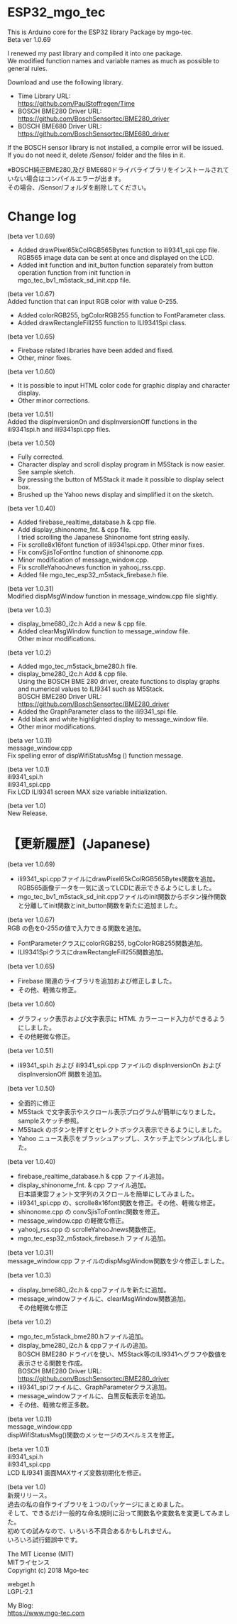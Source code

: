 # ESP32_mgo_tec
This is Arduino core for the ESP32 library Package by mgo-tec.  
Beta ver 1.0.69  
  
I renewed my past library and compiled it into one package.  
We modified function names and variable names as much as possible to general rules.   
  
Download and use the following library.  
- Time Library URL:  
https://github.com/PaulStoffregen/Time  
- BOSCH BME280 Driver URL:  
https://github.com/BoschSensortec/BME280_driver  
- BOSCH BME680 Driver URL:  
https://github.com/BoschSensortec/BME680_driver  
  
If the BOSCH sensor library is not installed, a compile error will be issued.  
If you do not need it, delete /Sensor/ folder and the files in it.  
  
※BOSCH純正BME280,及び BME680ドライバライブラリをインストールされていない場合はコンパイルエラーが出ます。  
その場合、/Sensor/フォルダを削除してください。  
  
# Change log
(beta ver 1.0.69)  
- Added drawPixel65kColRGB565Bytes function to ili9341_spi.cpp file.  
RGB565 image data can be sent at once and displayed on the LCD.  
- Added init function and init_button function separately from button operation function from init function in mgo_tec_bv1_m5stack_sd_init.cpp file.  
  
(beta ver 1.0.67)  
Added function that can input RGB color with value 0-255.  
- Added colorRGB255, bgColorRGB255 function to FontParameter class.  
- Added drawRectangleFill255 function to ILI9341Spi class.  
  
(beta ver 1.0.65)  
- Firebase related libraries have been added and fixed.  
- Other, minor fixes.  
  
(beta ver 1.0.60)  
- It is possible to input HTML color code for graphic display and character display.  
- Other minor corrections.  
  
(beta ver 1.0.51)  
Added the dispInversionOn and dispInversionOff functions in the ili9341spi.h and ili9341spi.cpp files.
  
(beta ver 1.0.50)  
- Fully corrected.  
- Character display and scroll display program in M5Stack is now easier.  
See sample sketch.  
- By pressing the button of M5Stack it made it possible to display select box.  
- Brushed up the Yahoo news display and simplified it on the sketch.  
  
(beta ver 1.0.40)  
- Added firebase_realtime_database.h & cpp file.  
- Add display_shinonome_fnt. & cpp file.  
I tried scrolling the Japanese Shinonome font string easily.  
- Fix scrolle8x16font function of ili9341spi.cpp. Other minor fixes.  
- Fix convSjisToFontInc function of shinonome.cpp.  
- Minor modification of message_window.cpp.  
- Fix scrolleYahooJnews function in yahooj_rss.cpp.  
- Added file mgo_tec_esp32_m5stack_firebase.h file.  
  
(beta ver 1.0.31)  
Modified dispMsgWindow function in message_window.cpp file slightly.  
  
(beta ver 1.0.3)  
- display_bme680_i2c.h Add a new & cpp file.  
- Added clearMsgWindow function to message_window file.  
Other minor modifications.  
  
(beta ver 1.0.2)  
- Added mgo_tec_m5stack_bme280.h file.  
- display_bme280_i2c.h Add & cpp file.  
Using the BOSCH BME 280 driver, create functions to display graphs and numerical values to ILI9341 such as M5Stack.  
BOSCH BME280 Driver URL:  
https://github.com/BoschSensortec/BME280_driver  
- Added the GraphParameter class to the ili9341_spi file.  
- Add black and white highlighted display to message_window file.  
- Other minor modifications.  
  
(beta ver 1.0.11)  
message_window.cpp  
Fix spelling error of dispWifiStatusMsg () function message.  
  
(beta ver 1.0.1)  
ili9341_spi.h  
ili9341_spi.cpp  
Fix LCD ILI9341 screen MAX size variable initialization.  
  
(beta ver 1.0)  
New Release.   
  
# 【更新履歴】(Japanese)
(beta ver 1.0.69)  
- ili9341_spi.cppファイルにdrawPixel65kColRGB565Bytes関数を追加。  
RGB565画像データを一気に送ってLCDに表示できるようにしました。  
- mgo_tec_bv1_m5stack_sd_init.cppファイルのinit関数からボタン操作関数と分離してinit関数とinit_button関数を新たに追加ました。  
  
(beta ver 1.0.67)  
RGB の色を0-255の値で入力できる関数を追加。  
- FontParameterクラスにcolorRGB255, bgColorRGB255関数追加。  
- ILI9341SpiクラスにdrawRectangleFill255関数追加。  
  
(beta ver 1.0.65)  
- Firebase 関連のライブラリを追加および修正しました。  
- その他、軽微な修正。  
  
(beta ver 1.0.60)  
- グラフィック表示および文字表示に HTML カラーコード入力ができるようにしました。  
- その他軽微な修正。  
  
(beta ver 1.0.51)  
- ili9341_spi.h および ili9341_spi.cpp ファイルの dispInversionOn および dispInversionOff 関数を追加。  
  
(beta ver 1.0.50)  
- 全面的に修正  
- M5Stack で文字表示やスクロール表示プログラムが簡単になりました。  
sampleスケッチ参照。  
- M5Stack のボタンを押すとセレクトボックス表示できるようにしました。  
- Yahoo ニュース表示をブラッシュアップし、スケッチ上でシンプル化しました。  
  
(beta ver 1.0.40)  
- firebase_realtime_database.h & cpp ファイル追加。  
- display_shinonome_fnt. & cpp ファイル追加。  
日本語東雲フォント文字列のスクロールを簡単にしてみました。  
- ili9341_spi.cpp の、scrolle8x16font関数を修正。その他、軽微な修正。  
- shinonome.cpp の convSjisToFontInc関数を修正。  
- message_window.cpp の軽微な修正。  
- yahooj_rss.cpp の scrolleYahooJnews関数修正。  
- mgo_tec_esp32_m5stack_firebase.h ファイル追加。  
  
(beta ver 1.0.31)    
message_window.cpp ファイルのdispMsgWindow関数を少々修正しました。  
  
(beta ver 1.0.3)  
- display_bme680_i2c.h & cppファイルを新たに追加。  
- message_windowファイルに、clearMsgWindow関数追加。  
その他軽微な修正  
  
(beta ver 1.0.2)  
- mgo_tec_m5stack_bme280.hファイル追加。  
- display_bme280_i2c.h & cppファイルの追加。  
BOSCH BME280 ドライバを使い、M5Stack等のILI9341へグラフや数値を表示させる関数を作成。  
BOSCH BME280 Driver URL:  
https://github.com/BoschSensortec/BME280_driver  
- ili9341_spiファイルに、GraphParameterクラス追加。  
- message_windowファイルに、白黒反転表示を追加。  
- その他、軽微な修正多数。  
  
(beta ver 1.0.11)  
message_window.cpp  
dispWifiStatusMsg()関数のメッセージのスペルミスを修正。  
  
(beta ver 1.0.1)  
ili9341_spi.h  
ili9341_spi.cpp  
LCD ILI9341 画面MAXサイズ変数初期化を修正。  
  
(beta ver 1.0)  
新規リリース。  
過去の私の自作ライブラリを１つのパッケージにまとめました。  
そして、できるだけ一般的な命名規則に沿って関数名や変数名を変更してみました。  
初めての試みなので、いろいろ不具合あるかもしれません。  
いろいろ試行錯誤中です。  
  
The MIT License (MIT)  
MITライセンス  
Copyright (c) 2018 Mgo-tec  
  
webget.h  
LGPL-2.1  
  
My Blog:  
https://www.mgo-tec.com  